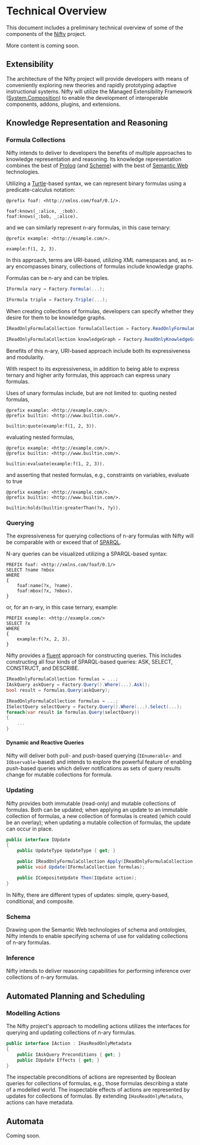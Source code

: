 # Technical Overview

This document includes a preliminary technical overview of some of the components of the [Nifty](https://github.com/AdamSobieski/Nifty) project.

More content is coming soon.



## Extensibility

The architecture of the Nifty project will provide developers with means of conveniently exploring new theories and rapidly prototyping adaptive instructional systems. Nifty will utilize the Managed Extensibility Framework ([System.Composition](https://www.nuget.org/packages/System.Composition/)) to enable the development of interoperable components, addons, plugins, and extensions.



## Knowledge Representation and Reasoning

### Formula Collections

Nifty intends to deliver to developers the benefits of multiple approaches to knowledge representation and reasoning. Its knowledge representation combines the best of [Prolog](https://en.wikipedia.org/wiki/Prolog) (and [Scheme](https://en.wikipedia.org/wiki/Scheme_(programming_language))) with the best of [Semantic Web](https://en.wikipedia.org/wiki/Semantic_Web) technologies.

Utilizing a [Turtle](https://www.w3.org/TR/turtle/)-based syntax, we can represent binary formulas using a predicate-calculus notation:

```
@prefix foaf: <http://xmlns.com/foaf/0.1/>.

foaf:knows(_:alice, _:bob).
foaf:knows(_:bob, _:alice).
```

and we can similarly represent n-ary formulas, in this case ternary:

```
@prefix example: <http://example.com/>.

example:f(1, 2, 3).
```

In this approach, terms are URI-based, utilizing XML namespaces and, as n-ary encompasses binary, collections of formulas include knowledge graphs.

Formulas can be n-ary and can be triples.

```cs
IFormula nary = Factory.Formula(...);
```
```cs
IFormula triple = Factory.Triple(...);
```

When creating collections of formulas, developers can specify whether they desire for them to be knowledge graphs.

```cs
IReadOnlyFormulaCollection formulaCollection = Factory.ReadOnlyFormulaCollection(...);
```
```cs
IReadOnlyFormulaCollection knowledgeGraph = Factory.ReadOnlyKnowledgeGraph(...);
```

Benefits of this n-ary, URI-based approach include both its expressiveness and modularity.

With respect to its expressiveness, in addition to being able to express ternary and higher arity formulas, this approach can express unary formulas.

Uses of unary formulas include, but are not limited to: quoting nested formulas,

```
@prefix example: <http://example.com/>.
@prefix builtin: <http://www.builtin.com/>.

builtin:quote(example:f(1, 2, 3)).
```

evaluating nested formulas,

```
@prefix example: <http://example.com/>.
@prefix builtin: <http://www.builtin.com/>.

builtin:evaluate(example:f(1, 2, 3)).
```

and asserting that nested formulas, e.g., constraints on variables, evaluate to true

```
@prefix example: <http://example.com/>.
@prefix builtin: <http://www.builtin.com/>.

builtin:holds(builtin:greaterThan(?x, ?y)).
```



### Querying

The expressiveness for querying collections of n-ary formulas with Nifty will be comparable with or exceed that of [SPARQL](https://www.w3.org/TR/sparql11-query/).

N-ary queries can be visualized utilizing a SPARQL-based syntax:

```
PREFIX foaf: <http://xmlns.com/foaf/0.1/>
SELECT ?name ?mbox
WHERE
{
    foaf:name(?x, ?name).
    foaf:mbox(?x, ?mbox).
}
```

or, for an n-ary, in this case ternary, example:

```
PREFIX example: <http://example.com/>
SELECT ?x
WHERE
{
    example:f(?x, 2, 3).
}
```

Nifty provides a [fluent](https://en.wikipedia.org/wiki/Fluent_interface) approach for constructing queries. This includes constructing all four kinds of SPARQL-based queries: ASK, SELECT, CONSTRUCT, and DESCRIBE.

```cs
IReadOnlyFormulaCollection formulas = ...;
IAskQuery askQuery = Factory.Query().Where(...).Ask();
bool result = formulas.Query(askQuery);
```
```cs
IReadOnlyFormulaCollection formulas = ...;
ISelectQuery selectQuery = Factory.Query().Where(...).Select(...);
foreach(var result in formulas.Query(selectQuery))
{
    ...
}
```

#### Dynamic and Reactive Queries

Nifty will deliver both pull- and push-based querying (`IEnumerable`- and `IObservable`-based) and intends to explore the powerful feature of enabling push-based queries which deliver notifications as sets of query results change for mutable collections for formula.

### Updating

Nifty provides both immutable (read-only) and mutable collections of formulas. Both can be updated; when applying an update to an immutable collection of formulas, a new collection of formulas is created (which could be an overlay); when updating a mutable collection of formulas, the update can occur in place.

```cs
public interface IUpdate
{
    public UpdateType UpdateType { get; }

    public IReadOnlyFormulaCollection Apply(IReadOnlyFormulaCollection formulas);
    public void Update(IFormulaCollection formulas);

    public ICompositeUpdate Then(IUpdate action);
}
```

In Nifty, there are different types of updates: simple, query-based, conditional, and composite.

### Schema

Drawing upon the Semantic Web technologies of schema and ontologies, Nifty intends to enable specifying schema of use for validating collections of n-ary formulas.

### Inference

Nifty intends to deliver reasoning capabilities for performing inference over collections of n-ary formulas.



## Automated Planning and Scheduling

### Modelling Actions

The Nifty project's approach to modelling actions utilizes the interfaces for querying and updating collections of n-ary formulas.

```cs
public interface IAction : IHasReadOnlyMetadata
{
    public IAskQuery Preconditions { get; }
    public IUpdate Effects { get; }
}
```

The inspectable preconditions of actions are represented by Boolean queries for collections of formulas, e.g., those formulas describing a state of a modelled world. The inspectable effects of actions are represented by updates for collections of formulas. By extending `IHasReadOnlyMetadata`, actions can have metadata.



## Automata

Coming soon.